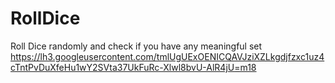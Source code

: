 # RollDice
Roll Dice randomly and check if you have any meaningful set
https://lh3.googleusercontent.com/tmlUgUExOENICQAVJziXZLkgdjfzxc1uz4cTntPvDuXfeHu1wY2SVta37UkFuRc-Xlwl8bvU-AlR4jU=m18
